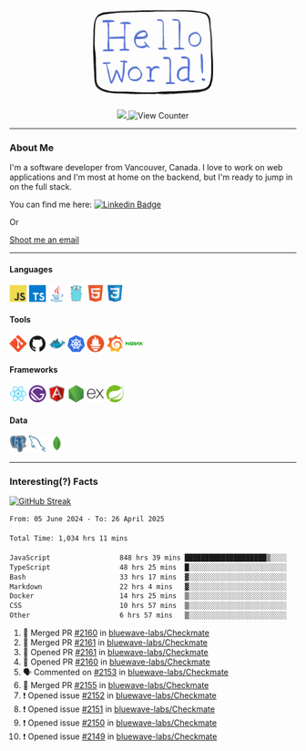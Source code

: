 <div align="center">
    <img src="./img/hello_world.webp" height="200px" width="">
    <div>
        <a href="https://www.linkedin.com/in/ajhollid">
            <img src="https://img.shields.io/badge/LinkedIn-blue"/>
        </a>
        <img src="https://komarev.com/ghpvc/?username=ajhollid&color=yellow" alt="View Counter">
    </div>
</div>

---

### About Me

I'm a software developer from Vancouver, Canada. I love to work on web applications and I'm most at home on the backend, but I'm ready to jump in on the full stack.

You can find me here: [![Linkedin Badge](https://img.shields.io/badge/-ajhollid-blue?style=flat&logo=Linkedin&logoColor=white)](https://www.linkedin.com/in/ajhollid)

Or

[Shoot me an email](mailto:ajhollid@gmail.com)

---

#### Languages

<div>
    <img src="./img/devicons/javascript-original.svg" width=30 height=30 alt="JavaScript">
    <img src="/img/devicons/typescript-original.svg" width=30 height=30 alt="TypeScript">
    <img src="./img/devicons/java-original.svg" width=30 height=30 alt="Java">
    <img src="./img/devicons/go-original.svg" width=30 height=30 alt="Golang">
    <img src="./img/devicons/html5-original.svg" width=30 height=30 alt="HTML 5">
    <img src="./img/devicons/css3-original.svg" width=30 height=30 alt="CSS 3">
</div>

#### Tools

<div>
    <img src="./img/devicons/git-original.svg" width=30 height=30 alt="Git">
    <img src="./img/devicons/github-original.svg" width=30 height=30 alt="Github">
    <img src="./img/devicons/docker-original.svg" width=30 
    height=30 alt="Docker">
    <img src="./img/devicons/kubernetes-original.svg" width=30 height=30 alt="K8">
    <img src="./img/devicons/prometheus-original.svg" width=30 height=30 alt="Prometheus">
    <img src="./img/devicons/grafana-original.svg" width=30 height=30 alt="Grafana">
    <img src="./img/devicons/nginx-original.svg" width=30 height=30 alt="Nginx">
</div>

#### Frameworks

<div>
    <img src="./img/devicons/react-original.svg" width=30 height=30 alt="React">
    <img src="./img/devicons/gatsby-original.svg" width=30 height=30 alt="Gatsby">
    <img src="./img/devicons/angularjs-original.svg" width=30 height=30 alt="AngularJS">
    <img src="./img/devicons/nodejs-original.svg" width=30 height=30 alt="NodeJS">
    <img src="./img/devicons/express-original.svg" width=30 height=30 alt="Express">
    <img src="./img/devicons/spring-original.svg" width=30 height=30 alt="Spring">
</div>

#### Data

<div>
    <img src="./img/devicons/postgresql-original.svg" width=30 height=30 alt="Postgresql">
    <img src="./img/devicons/mysql-original.svg" width=30 height=30 alt="Mysql">
    <img src="./img/devicons/mongodb-original.svg" width=30 height=30 alt="MongoDB">
</div>

---

### Interesting(?) Facts

[![GitHub Streak](http://github-readme-streak-stats.herokuapp.com?user=ajhollid)](https://git.io/streak-stats)

 <!--START_SECTION:waka-->

```txt
From: 05 June 2024 - To: 26 April 2025

Total Time: 1,034 hrs 11 mins

JavaScript                 848 hrs 39 mins ████████████████████▒░░░░   81.51 %
TypeScript                 48 hrs 25 mins  █░░░░░░░░░░░░░░░░░░░░░░░░   04.65 %
Bash                       33 hrs 17 mins  ▓░░░░░░░░░░░░░░░░░░░░░░░░   03.20 %
Markdown                   22 hrs 4 mins   ▓░░░░░░░░░░░░░░░░░░░░░░░░   02.12 %
Docker                     14 hrs 25 mins  ▒░░░░░░░░░░░░░░░░░░░░░░░░   01.39 %
CSS                        10 hrs 57 mins  ▒░░░░░░░░░░░░░░░░░░░░░░░░   01.05 %
Other                      6 hrs 57 mins   ▒░░░░░░░░░░░░░░░░░░░░░░░░   00.67 %
```

<!--END_SECTION:waka-->


<!--START_SECTION:activity-->
1. 🎉 Merged PR [#2160](https://github.com/bluewave-labs/Checkmate/pull/2160) in [bluewave-labs/Checkmate](https://github.com/bluewave-labs/Checkmate)
2. 🎉 Merged PR [#2161](https://github.com/bluewave-labs/Checkmate/pull/2161) in [bluewave-labs/Checkmate](https://github.com/bluewave-labs/Checkmate)
3. 💪 Opened PR [#2161](https://github.com/bluewave-labs/Checkmate/pull/2161) in [bluewave-labs/Checkmate](https://github.com/bluewave-labs/Checkmate)
4. 💪 Opened PR [#2160](https://github.com/bluewave-labs/Checkmate/pull/2160) in [bluewave-labs/Checkmate](https://github.com/bluewave-labs/Checkmate)
5. 🗣 Commented on [#2153](https://github.com/bluewave-labs/Checkmate/issues/2153#issuecomment-2833735171) in [bluewave-labs/Checkmate](https://github.com/bluewave-labs/Checkmate)
6. 🎉 Merged PR [#2155](https://github.com/bluewave-labs/Checkmate/pull/2155) in [bluewave-labs/Checkmate](https://github.com/bluewave-labs/Checkmate)
7. ❗ Opened issue [#2152](https://github.com/bluewave-labs/Checkmate/issues/2152) in [bluewave-labs/Checkmate](https://github.com/bluewave-labs/Checkmate)
8. ❗ Opened issue [#2151](https://github.com/bluewave-labs/Checkmate/issues/2151) in [bluewave-labs/Checkmate](https://github.com/bluewave-labs/Checkmate)
9. ❗ Opened issue [#2150](https://github.com/bluewave-labs/Checkmate/issues/2150) in [bluewave-labs/Checkmate](https://github.com/bluewave-labs/Checkmate)
10. ❗ Opened issue [#2149](https://github.com/bluewave-labs/Checkmate/issues/2149) in [bluewave-labs/Checkmate](https://github.com/bluewave-labs/Checkmate)
<!--END_SECTION:activity-->
